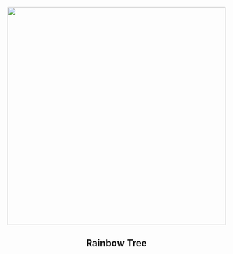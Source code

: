 
<p align="center"><img src="https://apod.nasa.gov/apod/image/2303/RainbowTree_Houck_960.jpg" width="500" height="500"></p>
<h2 align="center"> Rainbow Tree </h2>
